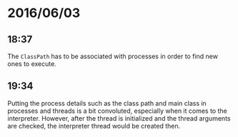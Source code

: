 # 2016/06/03

## 18:37

The `ClassPath` has to be associated with processes in order to find new ones
to execute.

## 19:34

Putting the process details such as the class path and main class in processes
and threads is a bit convoluted, especially when it comes to the interpreter.
However, after the thread is initialized and the thread arguments are checked,
the interpreter thread would be created then.

